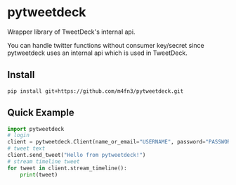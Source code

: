 # pytweetdeck
Wrapper library of TweetDeck's internal api.

You can handle twitter functions without consumer key/secret since pytweetdeck uses an internal api which is used in TweetDeck.

## Install
```
pip install git+https://github.com/m4fn3/pytweetdeck.git
```
## Quick Example
```python
import pytweetdeck
# login
client = pytweetdeck.Client(name_or_email="USERNAME", password="PASSWORD")
# tweet text
client.send_tweet("Hello from pytweetdeck!")
# stream timeline tweet
for tweet in client.stream_timeline():
    print(tweet)
```

